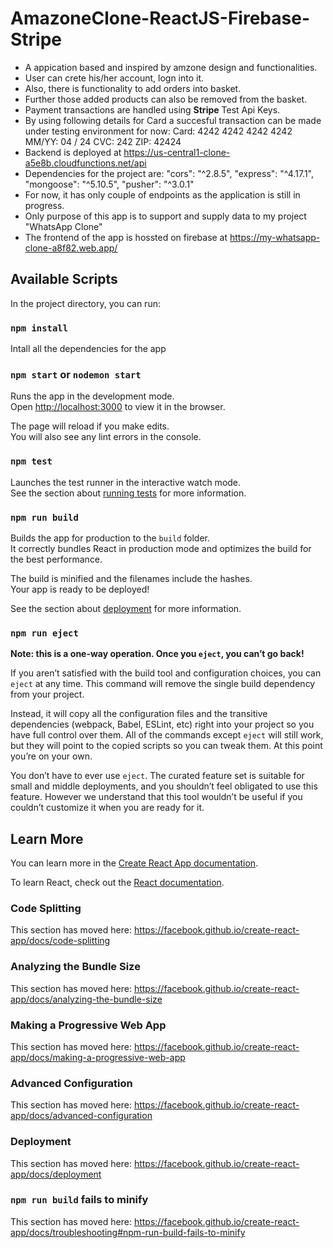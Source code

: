 # AmazoneClone-ReactJS-Firebase-Stripe
- A appication based and inspired by amzone design and functionalities.
- User can crete his/her account, logn into it.
- Also, there is functionality to add orders into basket.
- Further those added products can also be removed from the basket.
- Payment transactions are handled using <b>Stripe</b> Test Api Keys.
- By using following details for Card a succesful transaction can be made under testing environment for now:
    Card: 4242 4242 4242 4242
    MM/YY: 04 / 24
    CVC: 242
    ZIP: 42424
- Backend is deployed at https://us-central1-clone-a5e8b.cloudfunctions.net/api
- Dependencies for the project are:
    "cors": "^2.8.5",
    "express": "^4.17.1",
    "mongoose": "^5.10.5",
    "pusher": "^3.0.1"
- For now, it has only couple of endpoints as the application is still in progress.
- Only purpose of this app is to support and supply data to my project "WhatsApp Clone"
- The frontend of the app is hossted on firebase at https://my-whatsapp-clone-a8f82.web.app/


## Available Scripts

In the project directory, you can run:

### `npm install`

Intall all the dependencies for the app<br />

### `npm start` or `nodemon start`

Runs the app in the development mode.<br />
Open [http://localhost:3000](http://localhost:3000) to view it in the browser.

The page will reload if you make edits.<br />
You will also see any lint errors in the console.

### `npm test`

Launches the test runner in the interactive watch mode.<br />
See the section about [running tests](https://facebook.github.io/create-react-app/docs/running-tests) for more information.

### `npm run build`

Builds the app for production to the `build` folder.<br />
It correctly bundles React in production mode and optimizes the build for the best performance.

The build is minified and the filenames include the hashes.<br />
Your app is ready to be deployed!

See the section about [deployment](https://facebook.github.io/create-react-app/docs/deployment) for more information.

### `npm run eject`

**Note: this is a one-way operation. Once you `eject`, you can’t go back!**

If you aren’t satisfied with the build tool and configuration choices, you can `eject` at any time. This command will remove the single build dependency from your project.

Instead, it will copy all the configuration files and the transitive dependencies (webpack, Babel, ESLint, etc) right into your project so you have full control over them. All of the commands except `eject` will still work, but they will point to the copied scripts so you can tweak them. At this point you’re on your own.

You don’t have to ever use `eject`. The curated feature set is suitable for small and middle deployments, and you shouldn’t feel obligated to use this feature. However we understand that this tool wouldn’t be useful if you couldn’t customize it when you are ready for it.

## Learn More

You can learn more in the [Create React App documentation](https://facebook.github.io/create-react-app/docs/getting-started).

To learn React, check out the [React documentation](https://reactjs.org/).

### Code Splitting

This section has moved here: https://facebook.github.io/create-react-app/docs/code-splitting

### Analyzing the Bundle Size

This section has moved here: https://facebook.github.io/create-react-app/docs/analyzing-the-bundle-size

### Making a Progressive Web App

This section has moved here: https://facebook.github.io/create-react-app/docs/making-a-progressive-web-app

### Advanced Configuration

This section has moved here: https://facebook.github.io/create-react-app/docs/advanced-configuration

### Deployment

This section has moved here: https://facebook.github.io/create-react-app/docs/deployment

### `npm run build` fails to minify

This section has moved here: https://facebook.github.io/create-react-app/docs/troubleshooting#npm-run-build-fails-to-minify
